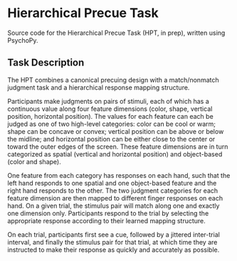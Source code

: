 # Hierarchical Precue Task
Source code for the Hierarchical Precue Task (HPT, in prep), written using PsychoPy.

## Task Description

The HPT combines a canonical precuing design with a match/nonmatch judgment task and a hierarchical response mapping structure. 

Participants make judgments on pairs of stimuli, each of which has a continuous value along four feature dimensions (color, shape, vertical position, horizontal position). The values for each feature can each be judged as one of two high-level categories: color can be cool or warm; shape can be concave or convex; vertical position can be above or below the midline; and horizontal position can be either close to the center or toward the outer edges of the screen. These feature dimensions are in turn categorized as spatial (vertical and horizontal position) and object-based (color and shape). 

One feature from each category has responses on each hand, such that the left hand responds to one spatial and one object-based feature and the right hand responds to the other. The two judgment categories for each feature dimension are then mapped to different finger responses on each hand. On a given trial, the stimulus pair will match along one and exactly one dimension only. Participants respond to the trial by selecting the appropriate response according to their learned mapping structure. 

On each trial, participants first see a cue, followed by a jittered inter-trial interval, and finally the stimulus pair for that trial, at which time they are instructed to make their response as quickly and accurately as possible. 
